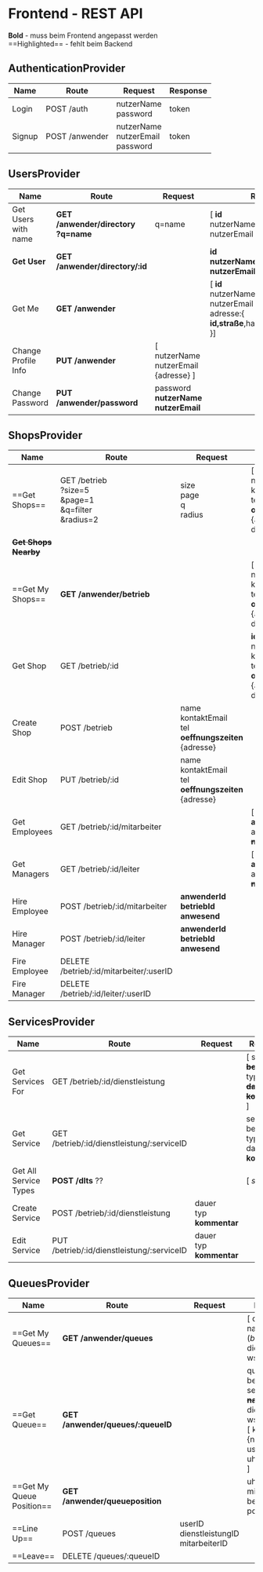 # Frontend - REST API

**Bold** - muss beim Frontend angepasst werden  
==Highlighted== - fehlt beim Backend

## AuthenticationProvider


Name          	| Route            | Request                    | Response
-----------------|------------------|-------------------------|----------
Login		 	 	| POST /auth       | nutzerName<br>password | token
Signup          | POST /anwender   | nutzerName<br>nutzerEmail<br>password|token


## UsersProvider

Name          	| Route            | Request                    | Response
-----------------|------------------|-------------------------|----------
Get Users with name | **GET /anwender/directory<br>?q=name** | q=name| [ **id**<br>nutzerName<br>nutzerEmail ]
**Get User** | **GET /anwender/directory/:id** | | **id<br>nutzerName<br>nutzerEmail**
Get Me | **GET /anwender** | | [ **id**<br>nutzerName<br>nutzerEmail<br>adresse:{<br>**id,straße**,hausNummer,plz,stadt<br>}]
Change Profile Info | **PUT /anwender** | [ nutzerName<br>nutzerEmail<br>{adresse} ] | 
Change Password | **PUT /anwender/password** | password<br>**nutzerName<br>nutzerEmail** |   


## ShopsProvider

Name          	| Route            | Request                    | Response
-----------------|------------------|-------------------------|----------
==Get Shops== | GET /betrieb<br>?size=5<br>&page=1<br>&q=filter<br>&radius=2 | size<br>page<br>q<br>radius | [ **id**<br>name<br>kontaktEmail<br>tel<br>**oeffnungszeiten**<br>{adresse}<br>distanz ] 
**~~Get Shops Nearby~~** | | | 
==Get My Shops== | **GET /anwender/betrieb** | | [ **id**<br>name<br>kontaktEmail<br>tel<br>**oeffnungszeiten**<br>{adresse}<br>distanz ] 
Get Shop | GET /betrieb/:id | | **id**<br>name<br>kontaktEmail<br>tel<br>**oeffnungszeiten**<br>{adresse}<br>distanz 
Create Shop | POST /betrieb | name<br>kontaktEmail<br>tel<br>**oeffnungszeiten**<br>{adresse} | 
Edit Shop | PUT /betrieb/:id | name<br>kontaktEmail<br>tel<br>**oeffnungszeiten**<br>{adresse} | 
Get Employees | GET /betrieb/:id/mitarbeiter | | [ **~~betriebID~~**<br>**anwenderId**<br>anwesend<br>**~~nutzerName~~** ]
Get Managers | GET /betrieb/:id/leiter | | [ **~~betriebID~~**<br>**anwenderId**<br>anwesend<br>**~~nutzerName~~** ]
Hire Employee | POST /betrieb/:id/mitarbeiter | **anwenderId<br>betriebId<br>anwesend** | 
Hire Manager | POST /betrieb/:id/leiter | **anwenderId<br>betriebId<br>anwesend** | 
Fire Employee | DELETE /betrieb/:id/mitarbeiter/:userID | | 
Fire Manager | DELETE /betrieb/:id/leiter/:userID |



## ServicesProvider

Name          	| Route            | Request                    | Response
-----------------|------------------|-------------------------|----------
Get Services For | GET /betrieb/:id/dienstleistung | | [ serviceID<br>**~~betriebID~~**<br>typ<br>**~~dauer~~**<br>**~~kommentar~~** ]
Get Service | GET /betrieb/:id/dienstleistung/:serviceID | | serviceID<br>betriebID<br>typ<br>dauer<br>**kommentar**
Get All Service Types | **POST /dlts** ?? | | [ *strings* ] 
Create Service | POST /betrieb/:id/dienstleistung | dauer<br>typ<br>**kommentar**
Edit Service | PUT /betrieb/:id/dienstleistung/:serviceID | dauer<br>typ<br>**kommentar** | 




## QueuesProvider

Name          	| Route            | Request                    | Response
-----------------|------------------|-------------------------|----------
==Get My Queues== | **GET /anwender/queues** | | [ queueID<br>name (*betrieb*) <br>dienstleistung<br>wsoffen ]
==Get Queue==     | **GET /anwender/queues/:queueID** | | queueID<br>betriebID<br>serviceID<br>**~~name~~**<br>dienstleistung<br>wsoffen<br>[ kunden:<br> {nutzerName<br> userID<br> uhrzeit}<br>]
==Get My Queue Position== | **GET /anwender/queueposition** | | uhrzeit<br>mitarbeiterID<br>betriebID<br>positionID
==Line Up== | POST /queues | userID<br>dienstleistungID<br>mitarbeiterID | 
==Leave== | DELETE /queues/:queueID | | 
